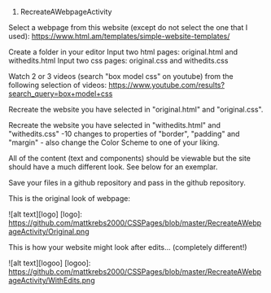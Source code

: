 1. RecreateAWebpageActivity

Select a webpage from this website (except do not select the one that I used): https://www.html.am/templates/simple-website-templates/

Create a folder in your editor
Input two html pages: original.html and withedits.html
Input two css pages: original.css and withedits.css

Watch 2 or 3 videos (search "box model css" on youtube) from the following selection of videos:
https://www.youtube.com/results?search_query=box+model+css

Recreate the website you have selected in "original.html" and "original.css".

Recreate the website you have selected in "withedits.html" and "withedits.css" -10 changes to properties of "border", "padding" and "margin" - also change the Color Scheme to one of your liking. 

All of the content (text and components) should be viewable but the site should have a much different look. See below for an exemplar. 

Save your files in a github repository and pass in the github repository. 

This is the original look of webpage: 

![alt text][logo]
[logo]: https://github.com/mattkrebs2000/CSSPages/blob/master/RecreateAWebpageActivity/Original.png


This is how your website might look after edits... (completely different!)

![alt text][logoo]
[logoo]: https://github.com/mattkrebs2000/CSSPages/blob/master/RecreateAWebpageActivity/WithEdits.png

